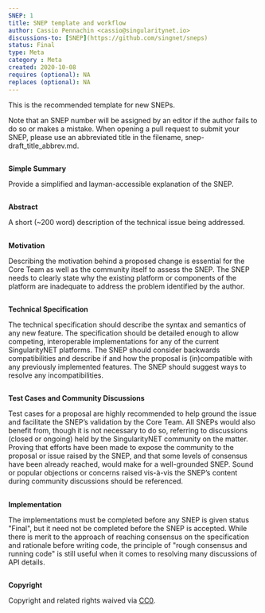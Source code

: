 ```yaml
---
SNEP: 1
title: SNEP template and workflow
author: Cassio Pennachin <cassio@singularitynet.io>
discussions-to: [SNEP](https://github.com/singnet/sneps)
status: Final
type: Meta
category : Meta
created: 2020-10-08
requires (optional): NA
replaces (optional): NA
---
```


This is the recommended template for new SNEPs.

Note that an SNEP number will be assigned by an editor if the author fails to do so or makes a mistake. When opening a pull request to submit your SNEP, please use an abbreviated title in the filename, snep-draft_title_abbrev.md.


## 
**Simple Summary**

Provide a simplified and layman-accessible explanation of the SNEP.


## 
**Abstract**

A short (~200 word) description of the technical issue being addressed.


## 
**Motivation**

Describing the motivation behind a proposed change is essential for the Core Team as well as the community itself to assess the SNEP. The SNEP needs to clearly state why the existing platform or components of the platform are inadequate to address the problem identified by the author.


## 
**Technical Specification**

The technical specification should describe the syntax and semantics of any new feature. The specification should be detailed enough to allow competing, interoperable implementations for any of the current SingularityNET platforms.  The SNEP should consider backwards compatibilities and describe if and how the proposal is (in)compatible with any previously implemented features. The SNEP should suggest ways to resolve any incompatibilities.


## 
**Test Cases and Community Discussions**

Test cases for a proposal are highly recommended to help ground the issue and facilitate the SNEP’s validation by the Core Team. All SNEPs would also benefit from, though it is not necessary to do so,  referring to discussions (closed or ongoing) held by the SingularityNET community on the matter. Proving that efforts have been made to expose the community to the proposal or issue raised by the SNEP, and that some levels of consensus have been already reached, would make for a well-grounded SNEP. Sound or popular objections or concerns raised vis-à-vis the SNEP’s content during community discussions should be referenced.  


## 
**Implementation**

The implementations must be completed before any SNEP is given status "Final", but it need not be completed before the SNEP is accepted. While there is merit to the approach of reaching consensus on the specification and rationale before writing code, the principle of "rough consensus and running code" is still useful when it comes to resolving many discussions of API details.


## 
**Copyright**

Copyright and related rights waived via [CC0](https://creativecommons.org/publicdomain/zero/1.0/).

